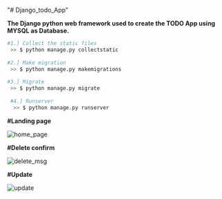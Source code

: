 "# Django_todo_App" 

**The Django python web framework used to create the TODO App using MYSQL as Database.**

```sh
#1.] Collect the static files
 >> $ python manage.py collectstatic
 
#2.] Make migration
 >> $ python manage.py makemigrations
 
#3.] Migrate
 >> $ python manage.py migrate
 
 #4.] Runserver
  >> $ python manage.py runserver
  ```
  
  

**#Landing page**

![home_page](https://github.com/yash2231/Django_todo_App/blob/master/screenshot/screeen_1.PNG)



**#Delete confirm**


![delete_msg](https://github.com/yash2231/Django_todo_App/blob/master/screenshot/screen_2.PNG)



**#Update**


![update](https://github.com/yash2231/Django_todo_App/blob/master/screenshot/screen_3.PNG)

